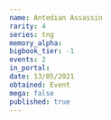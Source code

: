 ```yaml
---
name: Antedian Assassin
rarity: 4
series: tng
memory_alpha:
bigbook_tier: -1
events: 2
in_portal:
date: 13/05/2021
obtained: Event
mega: false
published: true
---
```




